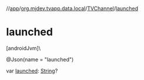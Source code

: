 //[app](../../../index.md)/[org.mjdev.tvapp.data.local](../index.md)/[TVChannel](index.md)/[launched](launched.md)

# launched

[androidJvm]\

@Json(name = &quot;launched&quot;)

var [launched](launched.md): [String](https://kotlinlang.org/api/latest/jvm/stdlib/kotlin/-string/index.html)?
